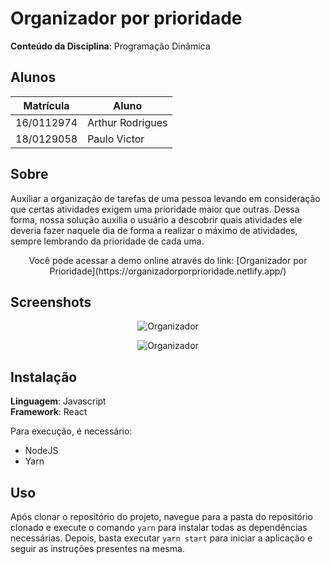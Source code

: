 # Organizador por prioridade

**Conteúdo da Disciplina**: Programação Dinâmica<br>

## Alunos
|Matrícula | Aluno |
| -- | -- |
| 16/0112974  |  Arthur Rodrigues |
| 18/0129058  |  Paulo Victor |

## Sobre 
Auxiliar a organização de tarefas de uma pessoa levando em consideração que certas atividades exigem uma prioridade maior que outras. Dessa forma, nossa solução auxilia o usuário a descobrir quais atividades ele deveria fazer naquele dia de forma a realizar o máximo de atividades, sempre lembrando da prioridade de cada uma. 

<p align="center">
Você pode acessar a demo online através do link: [Organizador por Prioridade](https://organizadorporprioridade.netlify.app/)
</p>

## Screenshots
<p align="center">
  <img alt="Organizador" src="https://github.com/projeto-de-algoritmos/PD_Scheduling/blob/master/assets/organizador1.png" />
</p>
<p align="center">
  <img alt="Organizador" src="https://github.com/projeto-de-algoritmos/PD_Scheduling/blob/master/assets/organizador2.png" />
</p>

## Instalação 
**Linguagem**: Javascript<br>
**Framework**: React<br>

Para execução, é necessário:
- NodeJS
- Yarn

## Uso 
Após clonar o repositório do projeto, navegue para a pasta do repositório clonado e execute o comando ``` yarn ``` para instalar todas as dependências necessárias. Depois, basta executar ``` yarn start ``` para iniciar a aplicação e seguir as instruções presentes na mesma.





